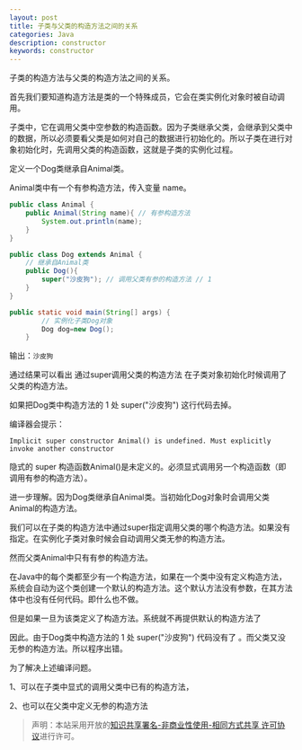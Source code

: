 ```yaml
---
layout: post
title: 子类与父类的构造方法之间的关系
categories: Java
description: constructor
keywords: constructor
---
```


子类的构造方法与父类的构造方法之间的关系。

首先我们要知道构造方法是类的一个特殊成员，它会在类实例化对象时被自动调用。

子类中，它在调用父类中空参数的构造函数。因为子类继承父类，会继承到父类中的数据，所以必须要看父类是如何对自己的数据进行初始化的。所以子类在进行对象初始化时，先调用父类的构造函数，这就是子类的实例化过程。

定义一个Dog类继承自Animal类。

Animal类中有一个有参构造方法，传入变量 name。

```java
public class Animal {
	public Animal(String name){ // 有参构造方法
		System.out.println(name);
	}
}
```

```java
public class Dog extends Animal {
    // 继承自Animal类
	public Dog(){
		super("沙皮狗"); // 调用父类有参的构造方法 // 1
	}
}
```

```java
public static void main(String[] args) {
		// 实例化子类Dog对象
	    Dog dog=new Dog(); 
	}
```

输出：`沙皮狗`

通过结果可以看出 通过super调用父类的构造方法 在子类对象初始化时候调用了父类的构造方法。

如果把Dog类中构造方法的 1 处 super("沙皮狗") 这行代码去掉。

编译器会提示：

`Implicit super constructor Animal() is undefined. Must explicitly invoke another constructor`

隐式的 super 构造函数Animal()是未定义的。必须显式调用另一个构造函数（即调用有参的构造方法）。

进一步理解。因为Dog类继承自Animal类。当初始化Dog对象时会调用父类Animal的构造方法。

我们可以在子类的构造方法中通过super指定调用父类的哪个构造方法。如果没有指定。在实例化子类对象时候会自动调用父类无参的构造方法。

然而父类Animal中只有有参的构造方法。

在Java中的每个类都至少有一个构造方法，如果在一个类中没有定义构造方法，系统会自动为这个类创建一个默认的构造方法。这个默认方法没有参数，在其方法体中也没有任何代码。即什么也不做。

但是如果一旦为该类定义了构造方法。系统就不再提供默认的构造方法了

因此。由于Dog类中构造方法的 1 处 super("沙皮狗") 代码没有了 。而父类又没无参的构造方法。所以程序出错。

为了解决上述编译问题。

1、可以在子类中显式的调用父类中已有的构造方法，

2、也可以在父类中定义无参的构造方法

> 声明：本站采用开放的[知识共享署名-非商业性使用-相同方式共享 许可协议](https://creativecommons.org/licenses/by-nc-sa/3.0/deed.zh)进行许可。
